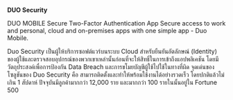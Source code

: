 **DUO Security**

DUO MOBILE
Secure Two-Factor Authentication App
Secure access to work and personal, cloud and on-premises apps with one simple app - Duo Mobile.

Duo Security เป็นผู้ให้บริการซอฟต์แวร์บนระบบ Cloud สำหรับยืนยันอัตลักษณ์ (Identity) ของผู้ใช้และตรวจสอบอุปกรณ์ของพวกเขาเหล่านั้นก่อนที่จะให้สิทธิ์ในการเข้าถึงแอปพลิเคชัน โดยมีวัตถุประสงค์เพื่อการป้องกัน Data Breach และการขโมยบัญชีผู้ใช้ไปใช้ในทางที่ผิด จุดเด่นของโซลูชันของ Duo Security คือ สามารถติดตั้งและทำให้พร้อมใช้งานได้อย่างรวดเร็ว โดยปกติแล้วไม่เกิน 1 สัปดาห์ ปัจจุบันมีลูกค้ามากกว่า 12,000 ราย และมากกว่า 100 รายในนั้นอยู่ใน Fortune 500
